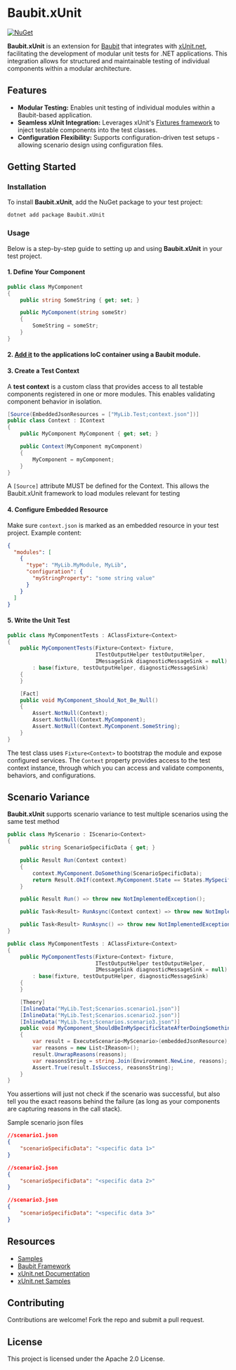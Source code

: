 # Baubit.xUnit

[![NuGet](https://img.shields.io/nuget/v/Baubit.xUnit.svg)](https://www.nuget.org/packages/Baubit.xUnit)

**Baubit.xUnit** is an extension for [Baubit](https://github.com/pnagoorkar/Baubit) that integrates with [xUnit.net](https://xunit.net/), facilitating the development of modular unit tests for .NET applications. This integration allows for structured and maintainable testing of individual components within a modular architecture.

## Features

- **Modular Testing:** Enables unit testing of individual modules within a Baubit-based application.
- **Seamless xUnit Integration:** Leverages xUnit's [Fixtures framework](https://xunit.net/docs/shared-context) to inject testable components into the test classes.
- **Configuration Flexibility:** Supports configuration-driven test setups - allowing scenario design using configuration files.

## Getting Started

### Installation

To install **Baubit.xUnit**, add the NuGet package to your test project:

```bash
dotnet add package Baubit.xUnit
```

### Usage

Below is a step-by-step guide to setting up and using **Baubit.xUnit** in your test project.

#### 1. Define Your Component

```csharp
public class MyComponent
{
    public string SomeString { get; set; }

    public MyComponent(string someStr)
    {
        SomeString = someStr;
    }
}
```
#### 2. [Add it](https://github.com/pnagoorkar/Baubit?tab=readme-ov-file#-defining-a-module) to the applications IoC container using a Baubit module.

#### 3. Create a Test Context

A **test context** is a custom class that provides access to all testable components registered in one or more modules. This enables validating component behavior in isolation.

```csharp
[Source(EmbeddedJsonResources = ["MyLib.Test;context.json"])]
public class Context : IContext
{
    public MyComponent MyComponent { get; set; }

    public Context(MyComponent myComponent)
    {
        MyComponent = myComponent;
    }
}
```

A `[Source]` attribute MUST be defined for the Context. This allows the Baubit.xUnit framework to load modules relevant for testing

#### 4. Configure Embedded Resource

Make sure `context.json` is marked as an embedded resource in your test project. Example content:

```json
{
  "modules": [
    {
      "type": "MyLib.MyModule, MyLib",
      "configuration": {
        "myStringProperty": "some string value"
      }
    }
  ]
}
```

#### 5. Write the Unit Test

```csharp
public class MyComponentTests : AClassFixture<Context>
{
    public MyComponentTests(Fixture<Context> fixture,
                            ITestOutputHelper testOutputHelper,
                            IMessageSink diagnosticMessageSink = null)
        : base(fixture, testOutputHelper, diagnosticMessageSink)
    {
    }

    [Fact]
    public void MyComponent_Should_Not_Be_Null()
    {
        Assert.NotNull(Context);
        Assert.NotNull(Context.MyComponent);
        Assert.NotNull(Context.MyComponent.SomeString);
    }
}
```

The test class uses `Fixture<Context>` to bootstrap the module and expose configured services. The `Context` property provides access to the test context instance, through which you can access and validate components, behaviors, and configurations.

## Scenario Variance
**Baubit.xUnit** supports scenario variance to test multiple scenarios using the same test method
```cs
public class MyScenario : IScenario<Context>
{
    public string ScenarioSpecificData { get; }

    public Result Run(Context context)
    {
        context.MyComponent.DoSomething(ScenarioSpecificData);
        return Result.OkIf(context.MyComponent.State == States.MySpecificState, new Error("Invalid component state after doing something"));
    }

    public Result Run() => throw new NotImplementedException();

    public Task<Result> RunAsync(Context context) => throw new NotImplementedException();

    public Task<Result> RunAsync() => throw new NotImplementedException();
}
```

```cs
public class MyComponentTests : AClassFixture<Context>
{
    public MyComponentTests(Fixture<Context> fixture,
                            ITestOutputHelper testOutputHelper,
                            IMessageSink diagnosticMessageSink = null)
        : base(fixture, testOutputHelper, diagnosticMessageSink)
    {
    }

    [Theory]
    [InlineData("MyLib.Test;Scenarios.scenario1.json")]
    [InlineData("MyLib.Test;Scenarios.scenario2.json")]
    [InlineData("MyLib.Test;Scenarios.scenario3.json")]
    public void MyComponent_ShouldBeInMySpecificStateAfterDoingSomething()
    {
        var result = ExecuteScenario<MyScenario>(embeddedJsonResource);
        var reasons = new List<IReason>();
        result.UnwrapReasons(reasons);
        var reasonsString = string.Join(Environment.NewLine, reasons);
        Assert.True(result.IsSuccess, reasonsString);
    }
}
```
You assertions will just not check if the scenario was successful, but also tell you the exact reasons behind the failure (as long as your components are capturing reasons in the call stack).

Sample scenario json files
```json
//scenario1.json
{
    "scenarioSpecificData": "<specific data 1>"
}
```
```json
//scenario2.json
{
    "scenarioSpecificData": "<specific data 2>"
}
```
```json
//scenario3.json
{
    "scenarioSpecificData": "<specific data 3>"
}
```

## Resources

- [Samples](https://github.com/pnagoorkar/Baubit.xUnit/tree/master/Samples)
- [Baubit Framework](https://github.com/pnagoorkar/Baubit)
- [xUnit.net Documentation](https://xunit.net/docs/)
- [xUnit.net Samples](https://github.com/xunit/samples.xunit)

## Contributing

Contributions are welcome! Fork the repo and submit a pull request.

## License

This project is licensed under the Apache 2.0 License.
